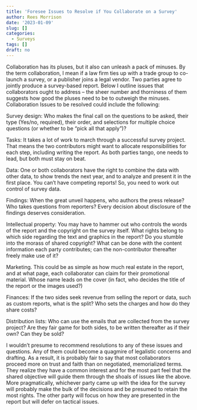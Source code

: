 ```yaml
---
title: 'Foresee Issues to Resolve if You Collaborate on a Survey'
author: Rees Morrison
date: '2023-01-09'
slug: []
categories:
  - Surveys
tags: []
draft: no
---
```


Collaboration has its pluses, but it also can unleash a pack of minuses.  By the term collaboration, I mean if a law firm ties up with a trade group to co-launch a survey, or a publisher joins a legal vendor.  Two parties agree to jointly produce a survey-based report.  Below I outline issues that collaborators ought to address – the sheer number and thorniness of them suggests how good the pluses need to be to outweigh the minuses.   Collaboration Issues to be resolved could include the following:

Survey design:  Who makes the final call on the questions to be asked, their type (Yes/no, required), their order, and selections for multiple choice questions (or whether to be “pick all that apply”)?

Tasks:  It takes a lot of work to march through a successful survey project.  That means the two contributors might want to allocate responsibilities for each step, including writing the report.  As both parties tango, one needs to lead, but both must stay on beat. 

Data:  One or both collaborators have the right to combine the data with other data, to show trends the next year, and to analyze and present it in the first place.  You can’t have competing reports!  So, you  need to work out control of survey data. 

Findings:  When the great unveil happens, who authors the press release?  Who takes questions from reporters?  Every decision about disclosure of the findings deserves consideration.  

Intellectual property:  You may have to hammer out who controls the words of the report and the copyright on the survey itself.   What rights belong to which side regarding the text and graphics in the report?  Do you stumble into the morass of shared copyright?  What can be done with the content information each party contributes; can the non-contributor thereafter freely make use of it?

Marketing.  This could be as simple as how much real estate in the report, and at what page, each collaborator can claim for their promotional material.  Whose name leads on the cover (in fact, who decides the title of the report or the images used?)

Finances:  If the two sides seek revenue from selling the report or data, such as custom reports, what is the split?  Who sets the charges and how do they share costs?

Distribution lists:  Who can use the emails that are collected from the survey project?   Are they fair game for both sides, to be written thereafter as if their own?   Can they be sold?  

I wouldn’t presume to recommend resolutions to any of these issues and questions.   Any of them could become a quagmire of legalistic concerns and drafting.  As a result, it is probably fair to say that most collaborators proceed more on trust and faith than on negotiated, memorialized terms. They realize they have a common interest and for the most part feel that the shared objective will guide them through the shoals of issues like the above.   More pragmatically, whichever party came up with the idea for the survey will probably make the bulk of the decisions and be presumed to retain the most rights.  The other party will focus on how they are presented in the report but will defer on tactical issues.

<!-- End of post -->
